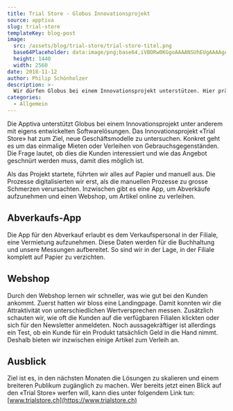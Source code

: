 ```yaml
---
title: Trial Store - Globus Innovationsprojekt
source: apptiva
slug: trial-store
templateKey: blog-post
image:
  src: /assets/blog/trial-store/trial-store-titel.png
  base64Placeholder: data:image/png;base64,iVBORw0KGgoAAAANSUhEUgAAAAgAAAAFCAIAAAD38zoCAAAACXBIWXMAAAsTAAALEwEAmpwYAAAAiElEQVR4nAF9AIL/AKqqqjc3N7+/v0xMSyYlJC0uLhobG66urQCSkpJERESurq55eXVdX10tJRsWCADY29sAxMTE2tra1dXViJCUV01JXUYnGwAA0MrFAJaWlldXV7W1tdHS0bSyr6ajnp2bluHh4AC9vb1MTEzS0tL8/Pzm5uff3+D6+vv4+Pn6OEPk6EkPsAAAAABJRU5ErkJggg==
  height: 1440
  width: 2560
date: 2018-11-12
author: Philip Schönholzer
description: >-
  Wir dürfen Globus bei einem Innovationsprojekt unterstützen. Hier präsentieren wir kurz unser bisheriges Schaffen.
categories:
  - Allgemein
---
```


Die Apptiva unterstützt Globus bei einem Innovationsprojekt unter anderem mit eigens entwickelten Softwarelösungen. Das Innovationsprojekt «Trial Store» hat zum Ziel, neue Geschäftsmodelle zu untersuchen. Konkret geht es um das einmalige Mieten oder Verleihen von Gebrauchsgegenständen. Die Frage lautet, ob dies die Kunden interessiert und wie das Angebot geschnürt werden muss, damit dies möglich ist.

Als das Projekt startete, führten wir alles auf Papier und manuell aus. Die Prozesse digitalisierten wir erst, als die manuellen Prozesse zu grosse Schmerzen verursachten. Inzwischen gibt es eine App, um Abverkäufe aufzunehmen und einen Webshop, um Artikel online zu verleihen.

## Abverkaufs-App

Die App für den Abverkauf erlaubt es dem Verkaufspersonal in der Filiale, eine Vermietung aufzunehmen. Diese Daten werden für die Buchhaltung und unsere Messungen aufbereitet. So sind wir in der Lage, in der Filiale komplett auf Papier zu verzichten.

## Webshop

Durch den Webshop lernen wir schneller, was wie gut bei den Kunden ankommt. Zuerst hatten wir bloss eine Landingpage. Damit konnten wir die Attraktivität von unterschiedlichen Wertversprechen messen. Zusätzlich schauten wir, wie oft die Kunden auf die verfügbaren Filialen klickten oder sich für den Newsletter anmeldeten. Noch aussagekräftiger ist allerdings ein Test, ob ein Kunde für ein Produkt tatsächlich Geld in die Hand nimmt. Deshalb bieten wir inzwischen einige Artikel zum Verleih an.

## Ausblick

Ziel ist es, in den nächsten Monaten die Lösungen zu skalieren und einem breiteren Publikum zugänglich zu machen. Wer bereits jetzt einen Blick auf den «Trial Store» werfen will, kann dies unter folgendem Link tun: [www.trialstore.ch](https://www.trialstore.ch)
